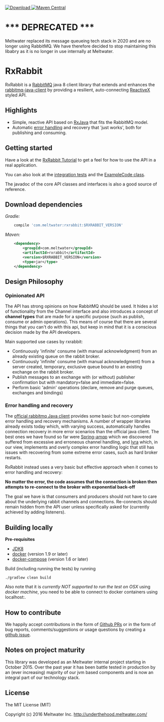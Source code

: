 [ ![Download](https://api.bintray.com/packages/meltwater/opensource/rxrabbit/images/download.svg) ](https://bintray.com/meltwater/opensource/rxrabbit/_latestVersion)
[![Maven Central](https://maven-badges.herokuapp.com/maven-central/com.meltwater/rxrabbit/badge.svg?style=plastic)](https://maven-badges.herokuapp.com/maven-central/com.meltwater/rxrabbit)


# *** DEPRECATED ***
Meltwater replaced its message queueing tech stack in 2020 and are no longer using RabbitMQ. 
We have therefore decided to stop maintaining this libabry as it is no longer in use internally at Meltwater.

# RxRabbit

RxRabbit is a [RabbitMQ](https://www.rabbitmq.com/) java 8 client library that extends and enhances the [rabbitmq-java-client](https://www.rabbitmq.com/java-client.html) by providing a resilient, auto-connecting [ReactiveX](http://reactivex.io/) styled API.

## Highlights

- Simple, reactive API based on [RxJava](https://github.com/ReactiveX/RxJava) that fits the RabbitMQ model.
- Automatic [error handling](#error-handling-and-recovery) and recovery that 'just works', both for publishing and consuming.

## Getting started

Have a look at the [RxRabbit Tutorial](example-apps) to get a feel for how to use the API in a real application.

You can also look at the [integration tests](rxrabbit/src/test/java/com/meltwater/rxrabbit/RxRabbitTests.java) and the [ExampleCode class](rxrabbit/src/test/java/com/meltwater/rxrabbit/example/ExampleCode.java).

The javadoc of the core API classes and interfaces is also a good source of reference.


## Download dependencies

*Gradle:*

```groovy    
    compile 'com.meltwater:rxrabbit:$RXRABBIT_VERSION'   
```
       
*Maven:*

```xml  
    <dependency>
        <groupId>com.meltwater</groupId>
        <artifactId>rxrabbit</artifactId>
        <version>$RXRABBIT_VERSION</version>
        <type>jar</type>
    </dependency>
```

## Design Philosophy

### Opinionated API
The API has strong opinions on how RabbitMQ should be used. It hides a lot of functionality from the Channel interface and also introduces a concept of **channel types** that are made for a specific purpose (such as publish, consume or admin operations). 
This means of course that there are several things that you can't do with this api, but keep in mind that it is a conscious decision made by the API developers.

Main supported use cases by rxrabbit:

- Continuously 'infinite' consume (with manual acknowledgment) from an already existing queue on the rabbit broker.
- Continuously 'infinite' consume (with manual acknowledgment) from a server created, temporary, exclusive queue bound to an existing exchange on the rabbit broker.
- Publish messages to an exchange with (or without) publisher confirmation but with mandatory=false and immediate=false.
- Perform basic 'admin' operations (declare, remove and purge queues, exchanges and bindings)

### Error handling and recovery
The [official rabbitmq Java client](https://github.com/rabbitmq/rabbitmq-java-client) provides some basic but non-complete error handling and recovery mechanisms. 
A number of wrapper libraries already exists today which, with varying success, automatically handles connection recovery in more error scenarios than the official java client.
The best ones we have found so far were [Spring-amqp](http://projects.spring.io/spring-amqp/) which we discovered suffered from excessive and erroneous channel handling, and
[lyra](https://github.com/jhalterman/lyra) which, in our view, implements and overly complex error handling logic that still has issues with recovering from some extreme error cases, such as hard broker restarts.

RxRabbit instead uses a very basic but effective approach when it comes to error handling and recovery:

**No matter the error, the code assumes that the connection is broken then  attempts to re-connect to the broker with exponential back-off**

The goal we have is that consumers and producers should not have to care about the underlying rabbit channels and connections. Re-connects should remain hidden from the API user unless specifically asked for (currently achieved by adding listeners).

## Building locally

**Pre-requisites**
 - [JDK8](http://www.oracle.com/technetwork/java/javase/downloads/jdk8-downloads-2133151.html)
 - [docker](https://docs.docker.com/)  (version 1.9 or later)
 - [docker-compose](https://docs.docker.com/compose/)  (version 1.6 or later)

Build (including running the tests) by running 

    ./gradlew clean build

Also note that it is *currently NOT supported to run the test on OSX* using *docker machine*, you need to be able to connect to docker containers using localhost:<port>.

## How to contribute

We happily accept contributions in the form of [Github PRs](https://help.github.com/articles/about-pull-requests/) 
or in the form of bug reports, comments/suggestions or usage questions by creating a [github issue](https://github.com/meltwater/rxrabbit/issues).

## Notes on project maturity

This library was developed as an Meltwater internal project starting in October 2015. Over the past year it has been battle tested in production 
by an (ever increasing) majority of our jvm based components and is now an integral part of our technology stack. 

## License
The MIT License (MIT)

Copyright (c) 2016 Meltwater Inc. http://underthehood.meltwater.com/
